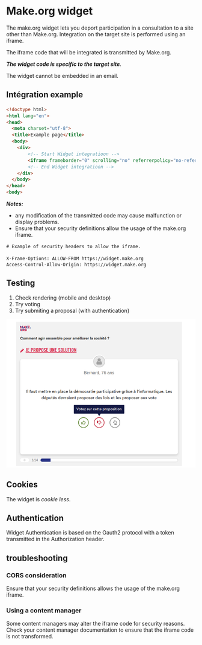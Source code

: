 # Make.org widget

The make.org widget lets you deport participation in a consultation to a site other than Make.org.
Integration on the target site is performed using an iframe.

The iframe code that will be integrated is transmitted by Make.org.

***The widget code is specific to the target site***.

The widget cannot be embedded in an email.

## Intégration example

```html
<!doctype html>
<html lang="en">
<head>
  <meta charset="utf-8">
  <title>Example page</title>
  <body>
    <div>
        <!-- Start Widget integratioon -->
        <iframe frameborder="0" scrolling="no" referrerpolicy="no-referrer-when-downgrade" width="100%" height="550" style="display: block; max-width: 635px; margin: 0 auto; min-height: 550px" src="https://widget.make.org/?questionSlug=demo-make&amp;source=demo-make&amp;country=FR&amp;language=fr&ampwidgetId=5489a6fb-fa5c-4bfa-b973-b42cba07720e&amp;hash=MjAyMy0xMi0xOVQxNDo1MzowOC42NTRa-ea7d61c029b7c2267da6b19745697bfc9cb122c834130822e493b11086199a8857751f691da03597a1e6aac5a19cfa3d3a4012dd58c82cbe05cf954f814492d6"></iframe>
        <!-- End Widget integratioon -->
    </div>
  </body>
</head>
<body>  
```

***Notes:***

* any modification of the transmitted code may cause malfunction or display problems.
* Ensure that your security definitions allow the usage of the make.org iframe.

```http
# Example of security headers to allow the iframe.

X-Frame-Options: ALLOW-FROM https://widget.make.org
Access-Control-Allow-Origin: https://widget.make.org
```

## Testing

1. Check rendering (mobile and desktop)
2. Try voting
3. Try submiting a proposal (with authentication)

![alt Widget example](./widget-example.png)

## Cookies

The widget is *cookie less*.

## Authentication

Widget Authentication is based on the Oauth2 protocol with a token transmitted in the Authorization header.

## troubleshooting

### CORS consideration

Ensure that your security definitions allows the usage of the make.org iframe.

### Using a content manager

Some content managers may alter the iframe code for security reasons.
Check your content manager documentation to ensure that the iframe code is not transformed.
